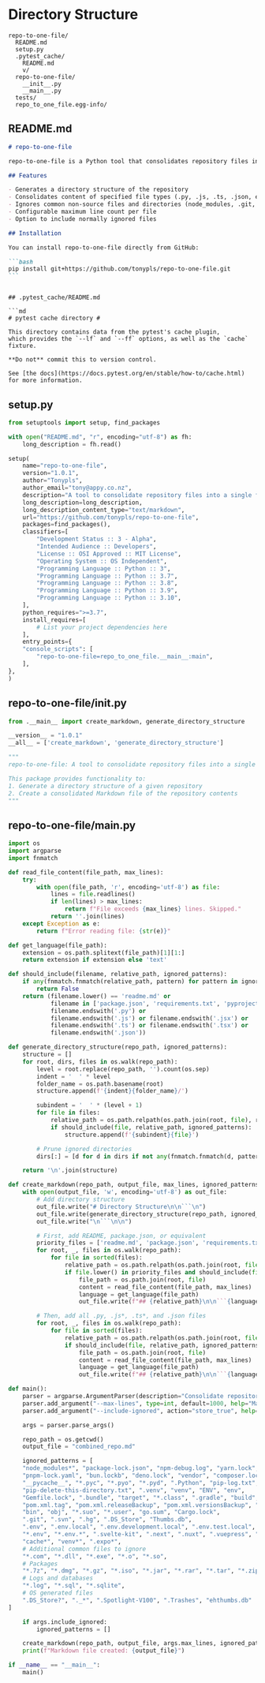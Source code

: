 # Directory Structure

```
repo-to-one-file/
  README.md
  setup.py
  .pytest_cache/
    README.md
    v/
  repo-to-one-file/
    __init__.py
    __main__.py
  tests/
  repo_to_one_file.egg-info/
```

## README.md

````md
# repo-to-one-file

repo-to-one-file is a Python tool that consolidates repository files into a single Markdown file. It's designed to create a comprehensive overview of a codebase, which can be particularly useful for documentation or as context for large language models.

## Features

- Generates a directory structure of the repository
- Consolidates content of specified file types (.py, .js, .ts, .json, etc.) into a single Markdown file
- Ignores common non-source files and directories (node_modules, .git, etc.)
- Configurable maximum line count per file
- Option to include normally ignored files

## Installation

You can install repo-to-one-file directly from GitHub:

```bash
pip install git+https://github.com/tonypls/repo-to-one-file.git
```
````

````

## .pytest_cache/README.md

```md
# pytest cache directory #

This directory contains data from the pytest's cache plugin,
which provides the `--lf` and `--ff` options, as well as the `cache` fixture.

**Do not** commit this to version control.

See [the docs](https://docs.pytest.org/en/stable/how-to/cache.html) for more information.

````

## setup.py

```py
from setuptools import setup, find_packages

with open("README.md", "r", encoding="utf-8") as fh:
    long_description = fh.read()

setup(
    name="repo-to-one-file",
    version="1.0.1",
    author="Tonypls",
    author_email="tony@appy.co.nz",
    description="A tool to consolidate repository files into a single file",
    long_description=long_description,
    long_description_content_type="text/markdown",
    url="https://github.com/tonypls/repo-to-one-file",
    packages=find_packages(),
    classifiers=[
        "Development Status :: 3 - Alpha",
        "Intended Audience :: Developers",
        "License :: OSI Approved :: MIT License",
        "Operating System :: OS Independent",
        "Programming Language :: Python :: 3",
        "Programming Language :: Python :: 3.7",
        "Programming Language :: Python :: 3.8",
        "Programming Language :: Python :: 3.9",
        "Programming Language :: Python :: 3.10",
    ],
    python_requires=">=3.7",
    install_requires=[
        # List your project dependencies here
    ],
    entry_points={
    "console_scripts": [
        "repo-to-one-file=repo_to_one_file.__main__:main",
    ],
},
)
```

## repo-to-one-file/**init**.py

```py
from .__main__ import create_markdown, generate_directory_structure

__version__ = "1.0.1"
__all__ = ['create_markdown', 'generate_directory_structure']

"""
repo-to-one-file: A tool to consolidate repository files into a single Markdown file.

This package provides functionality to:
1. Generate a directory structure of a given repository
2. Create a consolidated Markdown file of the repository contents
"""
```

## repo-to-one-file/**main**.py

````py
import os
import argparse
import fnmatch

def read_file_content(file_path, max_lines):
    try:
        with open(file_path, 'r', encoding='utf-8') as file:
            lines = file.readlines()
            if len(lines) > max_lines:
                return f"File exceeds {max_lines} lines. Skipped."
            return ''.join(lines)
    except Exception as e:
        return f"Error reading file: {str(e)}"

def get_language(file_path):
    extension = os.path.splitext(file_path)[1][1:]
    return extension if extension else 'text'

def should_include(filename, relative_path, ignored_patterns):
    if any(fnmatch.fnmatch(relative_path, pattern) for pattern in ignored_patterns):
        return False
    return (filename.lower() == 'readme.md' or
            filename in ['package.json', 'requirements.txt', 'pyproject.toml'] or
            filename.endswith('.py') or
            filename.endswith('.js') or filename.endswith('.jsx') or
            filename.endswith('.ts') or filename.endswith('.tsx') or
            filename.endswith('.json'))

def generate_directory_structure(repo_path, ignored_patterns):
    structure = []
    for root, dirs, files in os.walk(repo_path):
        level = root.replace(repo_path, '').count(os.sep)
        indent = '  ' * level
        folder_name = os.path.basename(root)
        structure.append(f'{indent}{folder_name}/')

        subindent = '  ' * (level + 1)
        for file in files:
            relative_path = os.path.relpath(os.path.join(root, file), repo_path)
            if should_include(file, relative_path, ignored_patterns):
                structure.append(f'{subindent}{file}')

        # Prune ignored directories
        dirs[:] = [d for d in dirs if not any(fnmatch.fnmatch(d, pattern) for pattern in ignored_patterns)]

    return '\n'.join(structure)

def create_markdown(repo_path, output_file, max_lines, ignored_patterns):
    with open(output_file, 'w', encoding='utf-8') as out_file:
        # Add directory structure
        out_file.write("# Directory Structure\n\n```\n")
        out_file.write(generate_directory_structure(repo_path, ignored_patterns))
        out_file.write("\n```\n\n")

        # First, add README, package.json, or equivalent
        priority_files = ['readme.md', 'package.json', 'requirements.txt', 'pyproject.toml']
        for root, _, files in os.walk(repo_path):
            for file in sorted(files):
                relative_path = os.path.relpath(os.path.join(root, file), repo_path)
                if file.lower() in priority_files and should_include(file, relative_path, ignored_patterns):
                    file_path = os.path.join(root, file)
                    content = read_file_content(file_path, max_lines)
                    language = get_language(file_path)
                    out_file.write(f"## {relative_path}\n\n```{language}\n{content}\n```\n\n")

        # Then, add all .py, .js*, .ts*, and .json files
        for root, _, files in os.walk(repo_path):
            for file in sorted(files):
                relative_path = os.path.relpath(os.path.join(root, file), repo_path)
                if should_include(file, relative_path, ignored_patterns) and file.lower() not in priority_files:
                    file_path = os.path.join(root, file)
                    content = read_file_content(file_path, max_lines)
                    language = get_language(file_path)
                    out_file.write(f"## {relative_path}\n\n```{language}\n{content}\n```\n\n")

def main():
    parser = argparse.ArgumentParser(description="Consolidate repository files into a single Markdown file.")
    parser.add_argument("--max-lines", type=int, default=1000, help="Maximum number of lines per file (default: 1000)")
    parser.add_argument("--include-ignored", action="store_true", help="Include files that would normally be ignored")

    args = parser.parse_args()

    repo_path = os.getcwd()
    output_file = "combined_repo.md"

    ignored_patterns = [
    "node_modules*", "package-lock.json", "npm-debug.log", "yarn.lock", "yarn-error.log",
    "pnpm-lock.yaml", "bun.lockb", "deno.lock", "vendor", "composer.lock",
    "__pycache__", "*.pyc", "*.pyo", "*.pyd", ".Python", "pip-log.txt",
    "pip-delete-this-directory.txt", ".venv", "venv", "ENV", "env",
    "Gemfile.lock", ".bundle", "target", "*.class", ".gradle", "build",
    "pom.xml.tag", "pom.xml.releaseBackup", "pom.xml.versionsBackup", "pom.xml.next",
    "bin", "obj", "*.suo", "*.user", "go.sum", "Cargo.lock",
    ".git", ".svn", ".hg", ".DS_Store", "Thumbs.db",
    ".env", ".env.local", ".env.development.local", ".env.test.local", ".env.production.local",
    "*.env", "*.env.*", ".svelte-kit", ".next", ".nuxt", ".vuepress", ".cache", "dist", "tmp",
    "cache*", "venv*", ".expo*",
    # Additional common files to ignore
    "*.com", "*.dll", "*.exe", "*.o", "*.so",
    # Packages
    "*.7z", "*.dmg", "*.gz", "*.iso", "*.jar", "*.rar", "*.tar", "*.zip",
    # Logs and databases
    "*.log", "*.sql", "*.sqlite",
    # OS generated files
    ".DS_Store?", "._*", ".Spotlight-V100", ".Trashes", "ehthumbs.db"
]

    if args.include_ignored:
        ignored_patterns = []

    create_markdown(repo_path, output_file, args.max_lines, ignored_patterns)
    print(f"Markdown file created: {output_file}")

if __name__ == "__main__":
    main()
````
